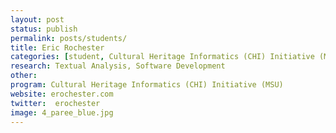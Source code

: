 ```yaml
---
layout: post
status: publish
permalink: posts/students/
title: Eric Rochester
categories: [student, Cultural Heritage Informatics (CHI) Initiative (MSU), Textual Analysis, Software Development]
research: Textual Analysis, Software Development
other: 
program: Cultural Heritage Informatics (CHI) Initiative (MSU)
website: erochester.com
twitter:  erochester
image: 4_paree_blue.jpg
---
```

